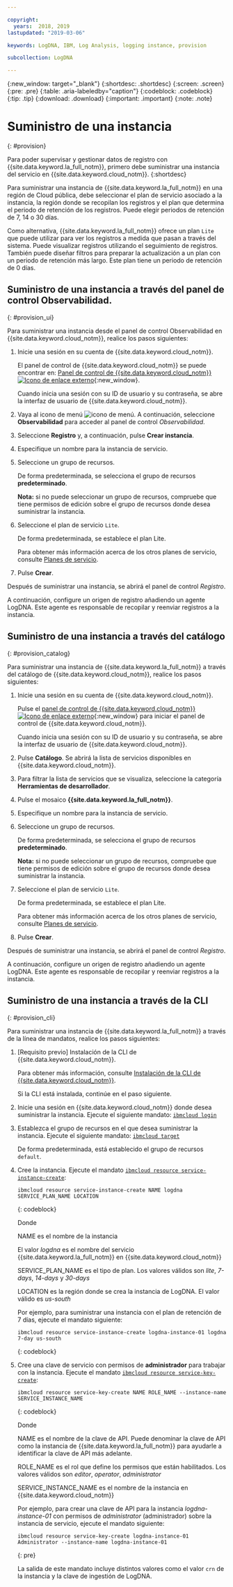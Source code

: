 ```yaml
---

copyright:
  years:  2018, 2019
lastupdated: "2019-03-06"

keywords: LogDNA, IBM, Log Analysis, logging instance, provision

subcollection: LogDNA

---
```


{:new_window: target="_blank"}
{:shortdesc: .shortdesc}
{:screen: .screen}
{:pre: .pre}
{:table: .aria-labeledby="caption"}
{:codeblock: .codeblock}
{:tip: .tip}
{:download: .download}
{:important: .important}
{:note: .note}

# Suministro de una instancia
{: #provision}

Para poder supervisar y gestionar datos de registro con {{site.data.keyword.la_full_notm}}, primero debe suministrar una instancia del servicio en {{site.data.keyword.cloud_notm}}.
{:shortdesc}

Para suministrar una instancia de {{site.data.keyword.la_full_notm}} en una región de Cloud pública, debe seleccionar el plan de servicio asociado a la instancia, la región donde se recopilan los registros y el plan que determina el periodo de retención de los registros. Puede elegir periodos de retención de 7, 14 o 30 días.

Como alternativa, {{site.data.keyword.la_full_notm}} ofrece un plan `Lite` que puede utilizar para ver los registros a medida que pasan a través del sistema. Puede visualizar registros utilizando el seguimiento de registros. También puede diseñar filtros para preparar la actualización a un plan con un periodo de retención más largo. Este plan tiene un periodo de retención de 0 días.


## Suministro de una instancia a través del panel de control Observabilidad.
{: #provision_ui}

Para suministrar una instancia desde el panel de control Observabilidad en {{site.data.keyword.cloud_notm}}, realice los pasos siguientes:

1. Inicie una sesión en su cuenta de {{site.data.keyword.cloud_notm}}.

    El panel de control de {{site.data.keyword.cloud_notm}} se puede encontrar en: [Panel de control de {{site.data.keyword.cloud_notm}}![Icono de enlace externo](../../icons/launch-glyph.svg "Icono de enlace externo")](https://cloud.ibm.com/login){:new_window}.

	Cuando inicia una sesión con su ID de usuario y su contraseña, se abre la interfaz de usuario de {{site.data.keyword.cloud_notm}}.

2. Vaya al icono de menú ![icono de menú](../../icons/icon_hamburger.svg). A continuación, seleccione **Observabilidad** para acceder al panel de control *Observabilidad*.

3. Seleccione **Registro** y, a continuación, pulse **Crear instancia**. 

4. Especifique un nombre para la instancia de servicio.

5. Seleccione un grupo de recursos. 

    De forma predeterminada, se selecciona el grupo de recursos **predeterminado**.

    **Nota:** si no puede seleccionar un grupo de recursos, compruebe que tiene permisos de edición sobre el grupo de recursos donde desea suministrar la instancia.

6. Seleccione el plan de servicio `Lite`. 

    De forma predeterminada, se establece el plan Lite.

    Para obtener más información acerca de los otros planes de servicio, consulte [Planes de servicio](/docs/services/Log-Analysis-with-LogDNA?topic=LogDNA-about#overview_pricing_plans).

7. Pulse **Crear**.

Después de suministrar una instancia, se abrirá el panel de control *Registro*. 

A continuación, configure un origen de registro añadiendo un agente LogDNA. Este agente es responsable de recopilar y reenviar registros a la instancia. 



## Suministro de una instancia a través del catálogo
{: #provision_catalog}

Para suministrar una instancia de {{site.data.keyword.la_full_notm}} a través del catálogo de {{site.data.keyword.cloud_notm}}, realice los pasos siguientes:

1. Inicie una sesión en su cuenta de {{site.data.keyword.cloud_notm}}.

    Pulse el [panel de control de {{site.data.keyword.cloud_notm}} ![Icono de enlace externo](../../icons/launch-glyph.svg "Icono de enlace externo")](https://cloud.ibm.com/login){:new_window} para iniciar el panel de control de {{site.data.keyword.cloud_notm}}.

	Cuando inicia una sesión con su ID de usuario y su contraseña, se abre la interfaz de usuario de {{site.data.keyword.cloud_notm}}.

2. Pulse **Catálogo**. Se abrirá la lista de servicios disponibles en {{site.data.keyword.cloud_notm}}.

3. Para filtrar la lista de servicios que se visualiza, seleccione la categoría **Herramientas de desarrollador**.

4. Pulse el mosaico **{{site.data.keyword.la_full_notm}}**. 

5. Especifique un nombre para la instancia de servicio.

6. Seleccione un grupo de recursos. 

    De forma predeterminada, se selecciona el grupo de recursos **predeterminado**.

    **Nota:** si no puede seleccionar un grupo de recursos, compruebe que tiene permisos de edición sobre el grupo de recursos donde desea suministrar la instancia.

7. Seleccione el plan de servicio `Lite`. 

    De forma predeterminada, se establece el plan Lite.

    Para obtener más información acerca de los otros planes de servicio, consulte [Planes de servicio](/docs/services/Log-Analysis-with-LogDNA?topic=LogDNA-about#overview_pricing_plans).

8. Pulse **Crear**.

Después de suministrar una instancia, se abrirá el panel de control *Registro*. 

A continuación, configure un origen de registro añadiendo un agente LogDNA. Este agente es responsable de recopilar y reenviar registros a la instancia. 



## Suministro de una instancia a través de la CLI
{: #provision_cli}

Para suministrar una instancia de {{site.data.keyword.la_full_notm}} a través de la línea de mandatos, realice los pasos siguientes:

1. [Requisito previo] Instalación de la CLI de {{site.data.keyword.cloud_notm}}.

   Para obtener más información, consulte [Instalación de la CLI de {{site.data.keyword.cloud_notm}}](/docs/cli?topic=cloud-cli-ibmcloud-cli#ibmcloud-cli).

   Si la CLI está instalada, continúe en el paso siguiente.

2. Inicie una sesión en {{site.data.keyword.cloud_notm}} donde desea suministrar la instancia. Ejecute el siguiente mandato: [`ibmcloud login`](/docs/cli/reference/ibmcloud?topic=cloud-cli-ibmcloud_cli#ibmcloud_login)

3. Establezca el grupo de recursos en el que desea suministrar la instancia. Ejecute el siguiente mandato: [`ibmcloud target`](/docs/cli/reference/ibmcloud?topic=cloud-cli-ibmcloud_cli#ibmcloud_target)

    De forma predeterminada, está establecido el grupo de recursos `default`.

4. Cree la instancia. Ejecute el mandato [`ibmcloud resource service-instance-create`](/docs/cli/reference/ibmcloud?topic=cloud-cli-ibmcloud_commands_resource#ibmcloud_resource_service_instance_create):

    ```
    ibmcloud resource service-instance-create NAME logdna SERVICE_PLAN_NAME LOCATION
    ```
    {: codeblock}

    Donde

    NAME es el nombre de la instancia

    El valor *logdna* es el nombre del servicio {{site.data.keyword.la_full_notm}} en {{site.data.keyword.cloud_notm}}

    SERVICE_PLAN_NAME es el tipo de plan. Los valores válidos son *lite*, *7-days*, *14-days* y *30-days*
    
    LOCATION es la región donde se crea la instancia de LogDNA. El valor válido es *us-south*

    Por ejemplo, para suministrar una instancia con el plan de retención de 7 días, ejecute el mandato siguiente:

    ```
    ibmcloud resource service-instance-create logdna-instance-01 logdna 7-day us-south
    ```
    {: codeblock}

5. Cree una clave de servicio con permisos de **administrador** para trabajar con la instancia. Ejecute el mandato [`ibmcloud resource service-key-create`](/docs/cli/reference/ibmcloud?topic=cloud-cli-ibmcloud_commands_resource#ibmcloud_resource_service_key_create):

    ```
    ibmcloud resource service-key-create NAME ROLE_NAME --instance-name SERVICE_INSTANCE_NAME
    ```
    {: codeblock}

    Donde

    NAME es el nombre de la clave de API. Puede denominar la clave de API como la instancia de {{site.data.keyword.la_full_notm}} para ayudarle a identificar la clave de API más adelante.

    ROLE_NAME es el rol que define los permisos que están habilitados. Los valores válidos son *editor*, *operator*, *administrator*

    SERVICE_INSTANCE_NAME es el nombre de la instancia en {{site.data.keyword.cloud_notm}}

    Por ejemplo, para crear una clave de API para la instancia *logdna-instance-01* con permisos de *administrator* (administrador) sobre la instancia de servicio, ejecute el mandato siguiente:

    ```
    ibmcloud resource service-key-create logdna-instance-01 Administrator --instance-name logdna-instance-01
    ```
    {: pre}

    La salida de este mandato incluye distintos valores como el valor `crn` de la instancia y la clave de ingestión de LogDNA.


